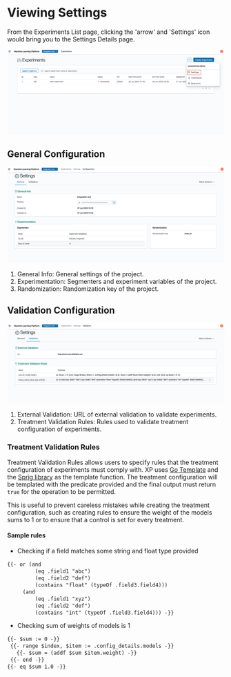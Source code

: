 # Viewing Settings

From the Experiments List page, clicking the 'arrow' and 'Settings' icon would bring you to the Settings Details page.

![Settings Details Button](../assets/02_experiment_settings.png)

## General Configuration

![Settings General View](../assets/02_experiment_settings_general.png)

1. General Info: General settings of the project.
2. Experimentation: Segmenters and experiment variables of the project.
3. Randomization: Randomization key of the project.

## Validation Configuration

![Settings Validation View](../assets/02_experiment_settings_validation.png)

1. External Validation: URL of external validation to validate experiments.
2. Treatment Validation Rules: Rules used to validate treatment configuration of experiments.

### Treatment Validation Rules

Treatment Validation Rules allows users to specify rules that the treatment configuration of experiments must comply with. XP uses [Go Template](https://pkg.go.dev/text/template) and the [Sprig library](http://masterminds.github.io/sprig/) as the template function. The treatment configuration will be templated with the predicate provided and the final output must return `true` for the operation to be permitted.

This is useful to prevent careless mistakes while creating the treatment configuration, such as creating rules to ensure the weight of the models sums to 1 or to ensure that a control is set for every treatment.

#### Sample rules

* Checking if a field matches some string and float type provided

```text
{{- or (and
         (eq .field1 "abc")
         (eq .field2 "def")
         (contains "float" (typeOf .field3.field4)))
     (and
         (eq .field1 "xyz")
         (eq .field2 "def")
         (contains "int" (typeOf .field3.field4))) -}}
```

* Checking sum of weights of models is 1

```text
{{- $sum := 0 -}}
 {{- range $index, $item := .config_details.models -}}
   {{- $sum = (addf $sum $item.weight) -}}
 {{- end -}}
{{- eq $sum 1.0 -}}
```
